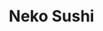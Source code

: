 ---
layout: place
title: Neko Sushi
permalink: /oregon/grants-pass/neko-sushi.html
stateAbbr: OR
stateName: Oregon
cityName: Grants Pass
seo:
  type: restaurant
  links: null
place_id: ChIJYZzGCUJ7xVQR64HH5jnWmr8
photos:
  - name: >-
      places/ChIJYZzGCUJ7xVQR64HH5jnWmr8/photos/AeeoHcLoTYXaYlgLhuAgyvGhQMvpQX-OJfudiE6d-TfwWFtagus0oWAyUZp-E9PuJ8awEpsUky2TZt6F5PAETLTB8tjGoDvo1WdT___c1JpyM5kgAKdDIsRpK4Ja93GMVwF37smsbudOdzpzVXYH8i4ew4CjvMYv0EcVWK3vLX6drGSpcIw9t9DTRdbDgeWOVanwYPREdo0ALU4X6OAnlz4YiLwfm5aeOjMQNZ7CQQOldY3dzssgrqx79xopEYgw4qnBZT6DMauJnqxEv624UZKPrMPtJlQ-IrxTOmWctMWCKSwyBX96RELpCr5ncUWqUSgx13PrjlrJxNQhoawViUpGq0NnQTFHOivwwV5Vv4NrNpQIUQM3BmMzfmPWTerPYHpFwQx7JbtBw7Z1RMAaQn3ZBWMBQiTRuTeadaDdvd7XdygzIg
    widthPx: 4624
    heightPx: 2604
    authorAttributions:
      - displayName: Amariah Skye
        uri: https://maps.google.com/maps/contrib/100467610537779451772
        photoUri: >-
          https://lh3.googleusercontent.com/a/ACg8ocL1v9ZXBAJspnPvVn-eHawSA74O-0q03qkAWVqmLxkFdG9JeA=s100-p-k-no-mo
    flagContentUri: >-
      https://www.google.com/local/imagery/report/?cb_client=maps_api_places.places_api&image_key=!1e10!2sCIHM0ogKEICAgICRgJiZKQ&hl=en-US
    googleMapsUri: >-
      https://www.google.com/maps/place//data=!3m4!1e2!3m2!1sCIHM0ogKEICAgICRgJiZKQ!2e10!4m2!3m1!1s0x54c57b4209c69c61:0xbf9ad639e6c781eb
  - name: >-
      places/ChIJYZzGCUJ7xVQR64HH5jnWmr8/photos/AeeoHcLppGNN8MTM03vT9Js8Iv4OR8b0kBpOAvQwP1FnIJrOem_qNTULBLb1CCQK0THnnKo2_rHZ7GpvcNc8FNaWrPhh9haXgs7oLwsoCOXjYFktwhAZU4Z52Nsolx9Qljl4qL1DYa1f7cL7pz49dfyATfU72QSYyvsouwSRGpKYrUW8xVYqIfU4jtquxR2Br3vwQv_gz4PzCRervodG88EF3C-dV3nO7Ish-jtxOtHqQanZTOkBkaDp6oGWIEdEfMSyR5H3aRO2aReAXMf420Gy1hF6KN9hGg6OK1PaP1B0fgrAK6jXvqjpxk7vfyu3R7rOFX9Kd37cR3sbRlax2EKLXKGUFRqiGwpnwI1tAUip0FjRRSDOAOIdkwDgtkQfR-CjmKyhf0Bk6ju3tQ4XOAdyEAysOTh1DerIZB9Z2Ukaaw_N9c1Z
    widthPx: 4000
    heightPx: 3000
    authorAttributions:
      - displayName: Tera X
        uri: https://maps.google.com/maps/contrib/107224696969390329531
        photoUri: >-
          https://lh3.googleusercontent.com/a-/ALV-UjXq06_KF9BQG-bIeyCr59-C7H-B1TX-_F-MrQd9H_JLPKA8QUHIzA=s100-p-k-no-mo
    flagContentUri: >-
      https://www.google.com/local/imagery/report/?cb_client=maps_api_places.places_api&image_key=!1e10!2sCIHM0ogKEICAgIDLs9HT0QE&hl=en-US
    googleMapsUri: >-
      https://www.google.com/maps/place//data=!3m4!1e2!3m2!1sCIHM0ogKEICAgIDLs9HT0QE!2e10!4m2!3m1!1s0x54c57b4209c69c61:0xbf9ad639e6c781eb
  - name: >-
      places/ChIJYZzGCUJ7xVQR64HH5jnWmr8/photos/AeeoHcI1OaJaWOyeTG5EZUJkuR8_YVvSFwLsHo7C24vvAXNdfjGCkIDjrSpQvGxwZ9KMcHhItQ7k4_VV_QV9lTfKAfKdHKgoAf6n8S3jl78gBn2diV4BpScqwAwGvdc_JcwMe73V5H0lKOaffTR0MzInrhaXszpryJf0XoERclgU_4ZVMQXHALHkHirAzJ8ka_EbIB1MAFp1qFQ8aS5kxvwpnwyWLHExdYl75FKBU4CvkB9UcXaUqFkE1SiAZqANUdkM5vId-1d7waVN0TXH8olmsNR-q5uQwY8gsksyGxJ34b5SZRPyNbYHaIpWDOh3Xva4pUXUKfihYiM_GnNDwSvxEp_ogDTDOCG3ZrfpRPA9u9hJtZnklt08STpEQriEJuBhstJOLHGj7LhFK4dZ46L2U1kVKsObeJt9LoblpSl0GEw64tMd
    widthPx: 3000
    heightPx: 4000
    authorAttributions:
      - displayName: Yael Watson
        uri: https://maps.google.com/maps/contrib/115286136410830287655
        photoUri: >-
          https://lh3.googleusercontent.com/a-/ALV-UjU1UhMhMPJoJvyl8ZQ2k9PVaDIAWy5EX0YsV0YRFIDSrs5xmHBuog=s100-p-k-no-mo
    flagContentUri: >-
      https://www.google.com/local/imagery/report/?cb_client=maps_api_places.places_api&image_key=!1e10!2sCIHM0ogKEICAgICHv7fj0gE&hl=en-US
    googleMapsUri: >-
      https://www.google.com/maps/place//data=!3m4!1e2!3m2!1sCIHM0ogKEICAgICHv7fj0gE!2e10!4m2!3m1!1s0x54c57b4209c69c61:0xbf9ad639e6c781eb
  - name: >-
      places/ChIJYZzGCUJ7xVQR64HH5jnWmr8/photos/AeeoHcKpLCJvAzd61YW7wrr_-XjepQkADcRt_nQygd395AqGhvIEwM_P-xh2Wfcpw1ukM_96FIJrMn_UV6_00B8AGSPGW7PgM9eplroKPdD_uO3cw1M_MhxcC3VD37oMtg6LWdW84gyDLQtYm_G2BkCPk3BRb5hLClRYmRTmLjtlTerG5Pbca58dS8DTkg0Hb6Lr88hLAP98CWDSRAzFhFK8KLYFGqnMqf72jM294-0wtKTGF-5C6bGnUkPEzkaq6X0uzAbFf_bv4zM3guHDQbfsNPrFXGf8PJCTljKu00oNe7E5HtrAR6dmTPzGukksk2JmQE5-PDYWe3hmXLu0eRmexRjZ_8YMYcU4o78GvlslsVwY14o7wcj8p_N-ic3YSLYOLYTbCF8VHVeFMOvlQESdnumI57S7i3NsS-7PAqNQsFf0Dfc
    widthPx: 2992
    heightPx: 2992
    authorAttributions:
      - displayName: Melisa Lovely
        uri: https://maps.google.com/maps/contrib/118067878729930983666
        photoUri: >-
          https://lh3.googleusercontent.com/a-/ALV-UjXrP9_Aid-5x8_pGpdZ86FRtXNKVpjYeqD7-Za2YvMNqjLzprwFVA=s100-p-k-no-mo
    flagContentUri: >-
      https://www.google.com/local/imagery/report/?cb_client=maps_api_places.places_api&image_key=!1e10!2sCIHM0ogKEICAgICNwpTTkQE&hl=en-US
    googleMapsUri: >-
      https://www.google.com/maps/place//data=!3m4!1e2!3m2!1sCIHM0ogKEICAgICNwpTTkQE!2e10!4m2!3m1!1s0x54c57b4209c69c61:0xbf9ad639e6c781eb
  - name: >-
      places/ChIJYZzGCUJ7xVQR64HH5jnWmr8/photos/AeeoHcJVTsjveP_v6hqCwmQXWFLGCBPW2bdcqjGki2aRHd572JeRtt6gOLFyqCstIBDvPKgqYhIy2bigkhcrrS4oZzH68Hnj1Dn5JKBqqGtj1jr7CDGP3zZgJIK3mPGZ8s1ZIVlYAnL5NCz3ysqk_FRs2C3_MXtqIQ3yFgwaG4djIx_3fUTbv8igREo3GEvbL2keSw7Bw2Jp792TCjQs-Ts1glFNTdnHXGSXUnFyW7X2IHYSyb4SohzCCiORiLsu4QPY63Yfe0-XWy55T3yvEF9UZlLvyav3PV8hw0e4S_kcn0V5-6G8Dpv0Zqvb126zmrkSQKQp0QL-0yVIqyxxzlaEmyxLNdYLhNhkSClF5I8hj_gWKDHejxx5lunrlaBuI6ZB_bUYKzpzZZ2hp_enKgnicSXu4HalifD58NuO7bfJGc0
    widthPx: 3024
    heightPx: 4032
    authorAttributions:
      - displayName: Aneeda Media
        uri: https://maps.google.com/maps/contrib/100228301413377990698
        photoUri: >-
          https://lh3.googleusercontent.com/a/ACg8ocL7nJN_aDqyNbr845QoFce62-t7PokjC6E6T9no_XZTjqNaKQ=s100-p-k-no-mo
    flagContentUri: >-
      https://www.google.com/local/imagery/report/?cb_client=maps_api_places.places_api&image_key=!1e10!2sCIHM0ogKEICAgID3gZ61Aw&hl=en-US
    googleMapsUri: >-
      https://www.google.com/maps/place//data=!3m4!1e2!3m2!1sCIHM0ogKEICAgID3gZ61Aw!2e10!4m2!3m1!1s0x54c57b4209c69c61:0xbf9ad639e6c781eb
  - name: >-
      places/ChIJYZzGCUJ7xVQR64HH5jnWmr8/photos/AeeoHcKtBMlzJDM7AOOTYNbjGP8UMe4rCUYvTeQSUUekqhF90LxU692jOyVqRlggo3aQKbp4yYpuy3grUEE5fbNB1_jY_TdMuErZeknA5mP8bRGCRCxWtsSYWOuyh6-9x8Ro1EKpI8kbDf8XtU-N64kkKzGi0Hb9JR_RTbz66i_P2FXEvyrLl6Qc4JfPSpC8xyJkmcxNEmjtBj9fShGbxKNUYnjpipIAx1qhPtJWjcNt0kTeKWEqrFkVqSKJle_AZnsRM0OdfzvGNvMjSh0R56bbiYENDqarG49rnjpdImNxgCDNJ711QTWIpjj1J6DTPEDPVdtKnOjVuxO7DVmyKCh_Pvu4Dz4Gin3IC8xVjGTrFqL9Z5qiNYJCknumvHPuQlDBU-t5FD3TdtE70_7yvDMBEFRHRjT_Qr44LaIvuP2TnN5CyU0
    widthPx: 4032
    heightPx: 3024
    authorAttributions:
      - displayName: Christina
        uri: https://maps.google.com/maps/contrib/105440945958640382840
        photoUri: >-
          https://lh3.googleusercontent.com/a/ACg8ocKNZKAE60bWKCfx8764KF_8Zg-lQ0-KHJU9jop3DIUCCjR2vg=s100-p-k-no-mo
    flagContentUri: >-
      https://www.google.com/local/imagery/report/?cb_client=maps_api_places.places_api&image_key=!1e10!2sCIHM0ogKEICAgICdkM3BvwE&hl=en-US
    googleMapsUri: >-
      https://www.google.com/maps/place//data=!3m4!1e2!3m2!1sCIHM0ogKEICAgICdkM3BvwE!2e10!4m2!3m1!1s0x54c57b4209c69c61:0xbf9ad639e6c781eb
  - name: >-
      places/ChIJYZzGCUJ7xVQR64HH5jnWmr8/photos/AeeoHcLTSA8sSKe0_6Vk5TRwd64Dv3t1Hua_nsi21pKf_XTatE-2dJnpVSO9s-NWrLkRDCGkGfqQoZQKT4_so4b_6WEL5Qh5JyO6rhbm5eQ7ZQwljqnMa4EwPtZ-cQz7wDMNs0N2aSjNUEIzRxnQU6gzZt1ra2DWf2cw1mFGbjlLFu_fBgxs-PA4aqiWp_2Nch4WtbsXZ5oi9U8s7YfRjQY3IyK3EAxtzpAUDlfv5OqOWg0Vpdm5fUGTLZ9jIcykaJKjo2DFtFPio5FAPhQ2pUNqh6groUtQqNsoAd8AvwqklGF9aWMDDNJp444IxKrpp2--7W3mGUfjElp1HIpDRqYyUa46y8SDSLuhEXvsAN8hWQjoGcFKzumB_amHXCjLkgUYXb3Vj1IBV6ewM69LdraR6ojDWCKYhZaDyQWm0du667PwuX8
    widthPx: 4624
    heightPx: 2604
    authorAttributions:
      - displayName: Amariah Skye
        uri: https://maps.google.com/maps/contrib/100467610537779451772
        photoUri: >-
          https://lh3.googleusercontent.com/a/ACg8ocL1v9ZXBAJspnPvVn-eHawSA74O-0q03qkAWVqmLxkFdG9JeA=s100-p-k-no-mo
    flagContentUri: >-
      https://www.google.com/local/imagery/report/?cb_client=maps_api_places.places_api&image_key=!1e10!2sCIHM0ogKEICAgICRgPjc2gE&hl=en-US
    googleMapsUri: >-
      https://www.google.com/maps/place//data=!3m4!1e2!3m2!1sCIHM0ogKEICAgICRgPjc2gE!2e10!4m2!3m1!1s0x54c57b4209c69c61:0xbf9ad639e6c781eb
  - name: >-
      places/ChIJYZzGCUJ7xVQR64HH5jnWmr8/photos/AeeoHcK32dnk_Xx3QDPfvuD77h6L5KXrnyU-u6-RV7oGNHLyp3aupBcHGYoGQzYy-IWtRMISA7W8AJRi3CahAdPW2v31IkUbmqkLVkK9RwxDoFq2w9jMDdBc0VRRVmACtlh0AwQEcKu8QqZ3HmIV1sGlZ0dNnBFyezIrIchihtKL5JOK4qOAHwm1hVoac9ao1c2Mf2kbHG7wsW_F537SKSSx3ACje6EsgPvTb5s-DocF1g1K00Aou6QV2G7wsUaeiNth627RYMXbJ35IlyPvL_OMIoW6niqzoV3R_95_5ThYVtBZbst-z-CtxvS_wZZuIhCgKuf5v3pKPHiY8P82wYsklygSYnZV_xtRl0aR9GuFZChy4m7CuEks-HULAUR589QYFSKThecbhd_Eh4DAy-SpQoAznn3-Fr4U9H0PPuMSWHM
    widthPx: 4032
    heightPx: 3024
    authorAttributions:
      - displayName: Cassidey Williams
        uri: https://maps.google.com/maps/contrib/113489508090373932364
        photoUri: >-
          https://lh3.googleusercontent.com/a-/ALV-UjU8wYVMyxUKFlValq3PsTSpH32t9HNCLqnhoRd3J6EeJfLdXVqO=s100-p-k-no-mo
    flagContentUri: >-
      https://www.google.com/local/imagery/report/?cb_client=maps_api_places.places_api&image_key=!1e10!2sCIHM0ogKEICAgIDBsv2ADw&hl=en-US
    googleMapsUri: >-
      https://www.google.com/maps/place//data=!3m4!1e2!3m2!1sCIHM0ogKEICAgIDBsv2ADw!2e10!4m2!3m1!1s0x54c57b4209c69c61:0xbf9ad639e6c781eb
  - name: >-
      places/ChIJYZzGCUJ7xVQR64HH5jnWmr8/photos/AeeoHcI6G5U-pOorNZ1kKXgv3iNWscV2VmEyrFSvYpwLbcFtJqQIJrz44FbQ6uN3JdbCoUhnjSUk_ORBtxg0NZVumw6phw9YbZTEQr4DKoA6mSCheG_bHim_WrZAgez6z-ceIxIGuv0pbjoXVFg7ll_0-E00NMVrJQfxpzruLaF1te8V1tj9C6v7vHwnMPvhOYpHTwPfXNq3ehESrMp7RPMPmn40oDLqNqxsspXo-ibC07VK4JMV2cBVUh8TVTkOdRBQEhc8ApOBh5Pm-5Df4Z9hgORwXnQ4vGWpDBI98YR4N1OIp_iLH5c6UtpOP6xrGwikv5JPBtZX5iJKa8LF8jWkCKd-Euo0MLo0ZWJ241DYKVPcsHkHrLt46GdYz7XTIYNM0HufTPCeA7EEXQsoqezCz-bQeLjIVBoW5UbDUaKUYbiM4g
    widthPx: 3000
    heightPx: 4000
    authorAttributions:
      - displayName: Jonathan Higgs
        uri: https://maps.google.com/maps/contrib/118445898164911154430
        photoUri: >-
          https://lh3.googleusercontent.com/a-/ALV-UjUGzWX93kkVgSrA9bivYoE0V_zczFMETHE61uZLSmEaq1Wr05sb=s100-p-k-no-mo
    flagContentUri: >-
      https://www.google.com/local/imagery/report/?cb_client=maps_api_places.places_api&image_key=!1e10!2sCIHM0ogKEICAgIC11Ziqfg&hl=en-US
    googleMapsUri: >-
      https://www.google.com/maps/place//data=!3m4!1e2!3m2!1sCIHM0ogKEICAgIC11Ziqfg!2e10!4m2!3m1!1s0x54c57b4209c69c61:0xbf9ad639e6c781eb
  - name: >-
      places/ChIJYZzGCUJ7xVQR64HH5jnWmr8/photos/AeeoHcLIBaTJeBRVJp_0hzoTsq056YGNXs2ZVLuzm32ulfvkcEmuI4BFXa7vpLdj49lVmG36DAryMwALAtifvDn-8FIZhM3Ucv20A9PWUEqgRAQ4niqtT75PSphYyWRHzDdhXvma1OPRYsBnZoZva37drxZtInV1ADGD19eVUG8mXCM3KikCRMlMaJQED1julJV2K79XZY4z_bzBroefCaf6DSpdh1aOm57C9ewq8FutV6Gq25KyUJAGXVu-CvHwu1r6xgtuf-DCrCEnG0xAI4MQoWQ4Ep7QPkdGbWxaDE2e_wlqV4CYHRyiQP9Tz3JsWQ25Yj4KDcstL1C46Bg_3UIEbF04gzO3LANGUfRjg5wJ8SzuWAfkmxYvxoQ-wk5A_zqLkpiQ6ECGfeNdY8O_D1gBcsuRwpWcznJdN92QQAkYPPTilw
    widthPx: 3024
    heightPx: 4032
    authorAttributions:
      - displayName: Aneeda Media
        uri: https://maps.google.com/maps/contrib/100228301413377990698
        photoUri: >-
          https://lh3.googleusercontent.com/a/ACg8ocL7nJN_aDqyNbr845QoFce62-t7PokjC6E6T9no_XZTjqNaKQ=s100-p-k-no-mo
    flagContentUri: >-
      https://www.google.com/local/imagery/report/?cb_client=maps_api_places.places_api&image_key=!1e10!2sCIHM0ogKEICAgID3gZ61fQ&hl=en-US
    googleMapsUri: >-
      https://www.google.com/maps/place//data=!3m4!1e2!3m2!1sCIHM0ogKEICAgID3gZ61fQ!2e10!4m2!3m1!1s0x54c57b4209c69c61:0xbf9ad639e6c781eb
address: 941 SE 7th St, Grants Pass, OR 97526, USA
street: 941 SE 7th St
city: Grants Pass
state: OR
zip: '97526'
country: USA
neighborhood: null
latitude: '42.432008'
longitude: '-123.329402'
accessibility_options:
  wheelchairAccessibleParking: true
  wheelchairAccessibleEntrance: true
  wheelchairAccessibleRestroom: true
  wheelchairAccessibleSeating: true
business_status: OPERATIONAL
name: Neko Sushi
google_maps_links:
  directionsUri: >-
    https://www.google.com/maps/dir//''/data=!4m7!4m6!1m1!4e2!1m2!1m1!1s0x54c57b4209c69c61:0xbf9ad639e6c781eb!3e0
  placeUri: https://maps.google.com/?cid=13806583151830991339
  writeAReviewUri: >-
    https://www.google.com/maps/place//data=!4m3!3m2!1s0x54c57b4209c69c61:0xbf9ad639e6c781eb!12e1
  reviewsUri: >-
    https://www.google.com/maps/place//data=!4m4!3m3!1s0x54c57b4209c69c61:0xbf9ad639e6c781eb!9m1!1b1
  photosUri: >-
    https://www.google.com/maps/place//data=!4m3!3m2!1s0x54c57b4209c69c61:0xbf9ad639e6c781eb!10e5
primary_type: Sushi Restaurant
opening_hours:
  regular: null
  current: null
secondary_opening_hours:
  regular:
    weekdayDescriptions: null
    type: null
  current:
    weekdayDescriptions: null
    type: null
phone: null
price_level: null
price_range: null
rating: null
rating_count: 0
website: null
description: >-
  Discover Neko Sushi in Grants Pass, OR$$$Nestled in Grants Pass, OR, Neko
  Sushi stands out as a welcoming spot for those seeking fresh sushi experiences
  in a comfortable setting. This sushi restaurant offers innovative dishes that
  blend traditional flavors with creative twists, making it a go-to choice for
  locals and visitors exploring Japanese-inspired cuisine. The cozy atmosphere
  enhances the meal, complemented by a selection of beer and wine to pair with
  your favorites. For anyone searching for sushi places near me, the menu
  highlights quality ingredients and thoughtful presentations that elevate every
  bite. Whether you're in the mood for top-rated sushi or simply a relaxing
  dine-in option, this establishment combines accessibility with a focus on
  flavorful offerings.
generative_summary: >-
  Discover Neko Sushi in Grants Pass, OR$$$Nestled in Grants Pass, OR, Neko
  Sushi stands out as a welcoming spot for those seeking fresh sushi experiences
  in a comfortable setting. This sushi restaurant offers innovative dishes that
  blend traditional flavors with creative twists, making it a go-to choice for
  locals and visitors exploring Japanese-inspired cuisine. The cozy atmosphere
  enhances the meal, complemented by a selection of beer and wine to pair with
  your favorites. For anyone searching for sushi places near me, the menu
  highlights quality ingredients and thoughtful presentations that elevate every
  bite. Whether you're in the mood for top-rated sushi or simply a relaxing
  dine-in option, this establishment combines accessibility with a focus on
  flavorful offerings.
generative_disclosure: Summarized by AI using the Grok-3-Mini model.
reviews: null
review_summary: >-
  What Visitors Are Saying About Neko Sushi$$$Even without specific reviews on
  hand, folks checking out sushi restaurants like this one often rave about the
  fresh flavors and creative takes on classic rolls that keep things exciting.
  Many appreciate the approachable vibe and how it makes grabbing a bite feel
  easy and enjoyable, especially for those hunting for sushi close to me in a
  laid-back environment. It's common to hear positive nods to the overall
  experience, with highlights on the inviting space that encourages repeat
  visits for both quick meals and leisurely evenings. While details vary, the
  general buzz suggests that the focus on quality ingredients and simple
  pairings with drinks adds up to a solid choice for anyone loving sushi. All in
  all, it seems like a spot that delivers on expectations, offering a welcoming
  option for casual diners looking for reliable Japanese fare.
review_disclosure: Summarized by AI using the Grok-3-Mini model.
parking_options: null
payment_options: null
allow_dogs: null
curbside_pickup: null
delivery: null
dine_in: null
good_for_children: null
good_for_groups: null
good_for_sports: null
live_music: null
menu_for_children: null
outdoor_seating: null
reservable: null
restroom: null
serves_beer: null
serves_breakfast: null
serves_brunch: null
serves_cocktails: null
serves_coffee: null
serves_dinner: null
serves_dessert: null
serves_lunch: null
serves_vegetarian_food: null
serves_wine: null
takeout: null
update_category: pro
places_description: null

---